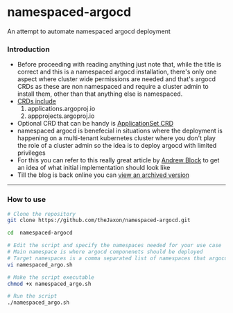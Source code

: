 # namespaced-argocd
An attempt to automate namespaced argocd deployment

### Introduction
- Before proceeding with reading anything just note that, while the title is correct and this is a namespaced argocd installation, there's only one aspect where cluster wide permissions are needed and that's argocd CRDs as these are non namespaced and require a cluster admin to install them, other than that anything else is namespaced.
- [CRDs include](https://github.com/argoproj/argo-cd/tree/master/manifests/crds)
  1. applications.argoproj.io
  2. appprojects.argoproj.io
- Optional CRD that can be handy is [ApplicationSet CRD](https://github.com/argoproj/argo-cd/blob/master/manifests/crds/applicationset-crd.yaml)
- namespaced argocd is benefecial in situations where the deployment is happening on a multi-tenant kubernetes cluster where you don't play the role of a cluster admin so the idea is to deploy argocd with limited privileges
- For this you can refer to this really great article by [Andrew Block](https://blog.andyserver.com/2020/12/argocd-namespace-isolation/) to get an idea of what initial implementation should look like
- Till the blog is back online you can [view an archived version](https://web.archive.org/web/20201221142008/https://blog.andyserver.com/2020/12/argocd-namespace-isolation/) 
---

### How to use 

```bash
# Clone the repository 
git clone https://github.com/theJaxon/namespaced-argocd.git

cd  namespaced-argocd

# Edit the script and specify the namespaces needed for your use case 
# Main namespace is where argocd componenets should be deployed
# Target namespaces is a comma separated list of namespaces that argocd will be managing
vi namespaced_argo.sh

# Make the script executable 
chmod +x namespaced_argo.sh

# Run the script 
./namespaced_argo.sh
```